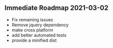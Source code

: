 Immediate Roadmap 2021-03-02
----------------------------
- Fix remaining issues
- Remove jquery dependency
- make cross platform
- add better automated tests
- provide a minified dist
